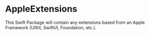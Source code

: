 # AppleExtensions

This Swift Package will contain any extensions based from an Apple Framework (UIKit, SwiftUI, Foundation, etc.).

